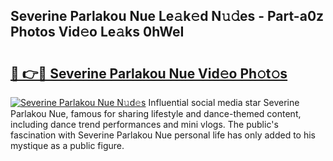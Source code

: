 ## Severine Parlakou Nue Le𝚊k𝚎d N𝚞𝚍es - Part-a0z Photos Vid𝚎o Le𝚊ks 0hWeI

# <h2><a href="http://fb0ig5.evod.top/?m=Severine+Parlakou+Nue">🔗 👉🔴 Severine Parlakou Nue Vid𝚎o Ph𝚘t𝚘s</a></h2>

[![Severine Parlakou Nue N𝚞d𝚎s](https://i.imgur.com/8V9OHl7.gif)](http://fb0ig5.evod.top/?m=Severine+Parlakou+Nue)
Influential social media star Severine Parlakou Nue, famous for sharing lifestyle and dance-themed content, including dance trend performances and mini vlogs. The public's fascination with Severine Parlakou Nue personal life has only added to his mystique as a public figure. 
